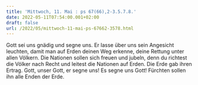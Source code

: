 ```yaml
---
title: 'Mittwoch, 11. Mai : ps 67(66),2-3.5.7.8.'
date: 2022-05-11T07:54:00.001+02:00
draft: false
url: /2022/05/mittwoch-11-mai-ps-67662-3578.html
---
```


Gott sei uns gnädig und segne uns. Er lasse über uns sein Angesicht leuchten, damit man auf Erden deinen Weg erkenne, deine Rettung unter allen Völkern. Die Nationen sollen sich freuen und jubeln, denn du richtest die Völker nach Recht und leitest die Nationen auf Erden. Die Erde gab ihren Ertrag. Gott, unser Gott, er segne uns! Es segne uns Gott! Fürchten sollen ihn alle Enden der Erde.